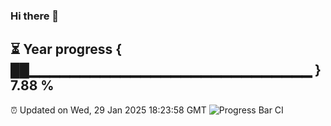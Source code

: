 ### Hi there 👋
⏳ Year progress { ██▁▁▁▁▁▁▁▁▁▁▁▁▁▁▁▁▁▁▁▁▁▁▁▁▁▁▁▁ } 7.88 %
---
⏰ Updated on Wed, 29 Jan 2025 18:23:58 GMT
![Progress Bar CI](https://github.com/liununu/liununu/workflows/Progress%20Bar%20CI/badge.svg)
